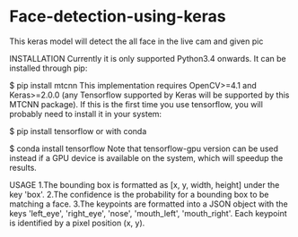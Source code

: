 # Face-detection-using-keras
This keras model will detect the all face in the live cam and given pic

INSTALLATION
Currently it is only supported Python3.4 onwards. It can be installed through pip:

$ pip install mtcnn
This implementation requires OpenCV>=4.1 and Keras>=2.0.0 (any Tensorflow supported by
Keras will be supported by this MTCNN package). If this is the first time you use tensorflow, 
you will probably need to install it in your system:

$ pip install tensorflow
or with conda

$ conda install tensorflow
Note that tensorflow-gpu version can be used instead if a GPU device is available on the system, which will speedup the results.

USAGE
1.The bounding box is formatted as [x, y, width, height] under the key 'box'.
2.The confidence is the probability for a bounding box to be matching a face.
3.The keypoints are formatted into a JSON object with the keys 'left_eye', 'right_eye', 'nose', 'mouth_left', 'mouth_right'. Each keypoint is identified by a pixel position (x, y).
